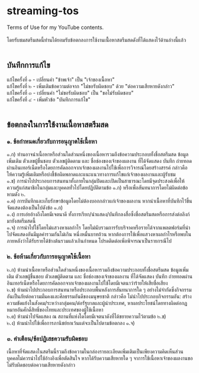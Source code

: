 # streaming-tos
Terms of Use for my YouTube contents.</br>
</br>
โดยรับชมสตรีมสดนี้ท่านได้ยอมรับข้อตกลงการใช้งานเนื้่อหาสตรีมสดดังที่ได้แสดงไว้ด้านล่างนี้แล้ว</br>
</br>
## บันทึกการแก้ไข
แก้ไขครั้งที่ ๑ - เปลี่ยนคำ "ข้าพเจ้า" เป็น "เจ้าของเนื้อหา"</br>
แก้ไขครั้งที่ ๒ - เพิ่มเติมข้อความต่อจาก "ไม่ขอรับผิดชอบ" ด้วย "ต่อความเสียหายดังกล่าว"</br>
แก้ไขครั้งที่ ๓ - เปลี่ยนคำ "ไม่ขอรับผิดชอบ" เป็น "ขอไม่รับผิดชอบ"</br>
แก้ไขครั้งที่ ๔ - เพิ่มหัวข้อ "บันทึกการแก้ไข"</br>
</br>
## ข้อตกลงในการใช้งานเนื้อหาสตรีมสด

### ๑. ข้อกำหนดเกี่ยวกับการอนุญาตใช้เนื้อหา
๑.ก) ท่านอาจนำเนื้อหาหรือส่วนใดส่วนหนึ่งของเนื้อหารวมถึงข้อความประกอบทั้งชื่อสตรีมสด ข้อมูลเพิ่มเติม ตัวเลขผู้ชื่นชอบ ตัวเลขผู้ติดตาม และ ชื่อช่องของเจ้าของผลงาน ที่ได้จัดแสดง บันทึก ถ่ายทอดผ่านอินเทอร์เน็ตหรือโดยการคัดลอกจากเจ้าของผลงานไปใช้เพื่อการวิจารณ์โดยสร้างสรรค์ กล่าวคือ ให้ความรู้เพิ่มเติมหรือบ่งชี้ข้อผิดพลาดและแนะแนวทางการแก้ไขแก่เจ้าของผลงานและผู้รับชม</br>
๑.ข) การนำไปประกอบการสนทนาทั้งภายในกลุ่มปิดและเปิดเป็นสาธารณะโดยมีจุดประสงค์เพื่อให้ความรู้แก่สมาชิกในกลุ่มและบุคคลทั่วไปโดยปฏิบัติตามข้อ ๑.ก) หรือเพื่อสันทนาการโดยไม่ผิดต่อข้อหามดัง ๒.</br>
๑.ค) การบันทึกและเก็บรักษาข้อมูลโดยไม่ต้องบอกกล่าวแก่เจ้าของผลงาน หากนำเนื้อหาที่บันทึกไว้ขึ้นจัดแสดงต้องเป็นไปดังข้อ ๑.ก)</br>
๑.ง) การเอ่ยอ้างถึงโดยมีเจตนาดี ทั้งการเรียก/นำแสดง/บันทึกลงสื่อซึ่งชื่อสตรีมสดหรือการส่งต่อลิงก์มายังสตรีมสดนี้</br>
๑.จ) การนำไปใช้โดยไม่แสวงหาผลกำไร โดยไม่นับรวมการรับบริจาคหรือรายได้จากแพลตฟอร์มที่นำไปจัดแสดงอันมีมูลค่ารวมกันไม่เกิน หนึ่งหมื่นบาทถ้วน หากต้องการใช้เพื่อแสวงหาผลกำไรหรือพบในภายหลังว่าได้รับรายได้ข้างต้นรวมแล้วเกินกำหนด โปรดติดต่อเพิ่อพิจารณาเป็นรายกรณีไป</br>

### ๒. ข้อห้ามเกี่ยวกับการอนุญาตใช้เนื้อหา
๒.ก) ห้ามนำเนื้อหาหรือส่วนใดส่วนหนึ่งของเนื้อหารวมถึงข้อความประกอบทั้งชื่อสตรีมสด ข้อมูลเพิ่มเติม ตัวเลขผู้ชื่นชอบ ตัวเลขผู้ติดตาม และ ชื่อช่องของเจ้าของผลงาน ที่ได้จัดแสดง บันทึก ถ่ายทอดผ่านอินเทอร์เน็ตหรือโดยการคัดลอกจากเจ้าของผลงานไปใช้โดยมีเจตนาว่าร้ายให้เสียชื่อเสียง</br>
๒.ข) ห้ามนำไปประกอบการสนทนาหรือประกอบพื้นหลังการสันทนาการใด ๆ อย่างไม่จำกัดซึ่งกิจกรรมอันเป็นภัยต่อความมั่นคงและศีลธรรมอันดีของมนุษยชาติ กล่าวคือ ไม่นำไปประกอบกิจกรรมอัน: สร้างความขัดแย้งในสังคม/ระหว่างกลุ่มคน/ต่อรัฐบาลและผู้นำประเทศ, หาผลประโยชน์โดยทางผิดต่อกฏหมายอันศักดิ์สิทธิ์ของไทยและประเทศของผู้ใช้เนื้อหา</br>
๒.ค) ห้ามนำไปจัดแสดง ณ สถานที่แห่งใดโดยมีเจตนาดังที่ได้ขยายความไว้ตามข้อ ๒.ข)</br>
๒.ง) ห้ามนำไปใช้เพื่อการภานิชย์ยกเว้นแต่จะเป็นไปตามข้อตกลง ๑.จ)</br>

### ๓. คำเตือน/ข้อปฏิเสธความรับผิดชอบ
เนื้อหาที่จัดแสดงในสตรีมนี้รวมถึงข้อความในกล่องรายละเอียดเพิ่มเติมเป็นเพียงความคิดเห็นส่วนบุคคลไม่ควรนำไปใช้อ้างอิงเพื่อตัดสินใจ หากได้รับความเสียหายใด ๆ จาการใช้เนื้อหาเจ้าของผลงานขอไม่รับผิดชอบต่อความเสียหายดังกล่าว</br>
